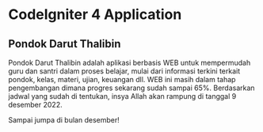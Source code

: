 # CodeIgniter 4 Application

## Pondok Darut Thalibin

Pondok Darut Thalibin adalah aplikasi berbasis WEB untuk mempermudah guru dan santri dalam proses belajar, mulai dari  informasi terkini terkait pondok, kelas, materi, ujian, keuangan dll. WEB ini masih dalam tahap pengembangan dimana progres sekarang sudah sampai 65%. Berdasarkan jadwal yang sudah di tentukan, insya Allah akan rampung di tanggal 9 desember 2022.

Sampai jumpa di bulan desember!